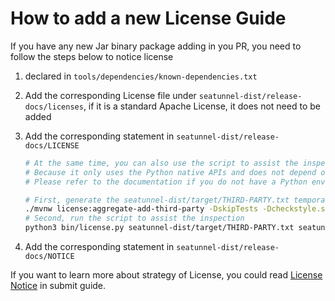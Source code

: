 # How to add a new License Guide

If you have any new Jar binary package adding in you PR, you need to follow the steps below to notice license

1. declared in `tools/dependencies/known-dependencies.txt`

2. Add the corresponding License file under `seatunnel-dist/release-docs/licenses`, if it is a standard Apache License, it does not need to be added

3. Add the corresponding statement in `seatunnel-dist/release-docs/LICENSE`

   ```bash
   # At the same time, you can also use the script to assist the inspection.
   # Because it only uses the Python native APIs and does not depend on any third-party libraries, it can run using the original Python environment.
   # Please refer to the documentation if you do not have a Python env: https://www.python.org/downloads/
   
   # First, generate the seatunnel-dist/target/THIRD-PARTY.txt temporary file
   ./mvnw license:aggregate-add-third-party -DskipTests -Dcheckstyle.skip
   # Second, run the script to assist the inspection
   python3 bin/license.py seatunnel-dist/target/THIRD-PARTY.txt seatunnel-dist/release-docs/LICENSE true
   ```

4. Add the corresponding statement in `seatunnel-dist/release-docs/NOTICE`

If you want to learn more about strategy of License, you could read
[License Notice](https://seatunnel.apache.org/community/submit_guide/license) in submit guide.
